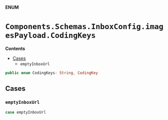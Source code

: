**ENUM**

# `Components.Schemas.InboxConfig.imagesPayload.CodingKeys`

**Contents**

- [Cases](#cases)
  - `emptyInboxUrl`

```swift
public enum CodingKeys: String, CodingKey
```

## Cases
### `emptyInboxUrl`

```swift
case emptyInboxUrl
```
